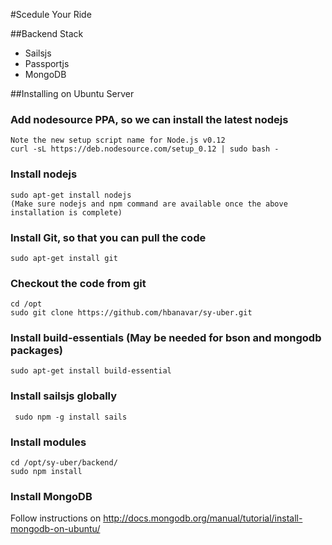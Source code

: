 
#Scedule Your Ride

##Backend Stack
* Sailsjs
* Passportjs
* MongoDB

##Installing on Ubuntu Server

### Add nodesource PPA, so we can install the latest nodejs
```
Note the new setup script name for Node.js v0.12
curl -sL https://deb.nodesource.com/setup_0.12 | sudo bash -
```
### Install nodejs
```
sudo apt-get install nodejs
(Make sure nodejs and npm command are available once the above installation is complete)
```

### Install Git, so that you can pull the code
``` sudo apt-get install git ```

### Checkout the code from git
```
cd /opt
sudo git clone https://github.com/hbanavar/sy-uber.git
```
### Install build-essentials (May be needed for bson and mongodb packages)
``` sudo apt-get install build-essential ```

### Install sailsjs globally
``` sudo npm -g install sails```

### Install modules
```
cd /opt/sy-uber/backend/
sudo npm install
```

### Install MongoDB
Follow instructions on http://docs.mongodb.org/manual/tutorial/install-mongodb-on-ubuntu/
